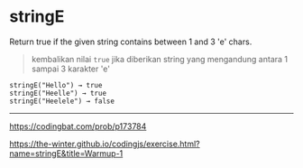 # stringE

Return true if the given string contains between 1 and 3 'e' chars.

> kembalikan nilai `true` jika diberikan string yang mengandung antara 1 sampai 3 karakter 'e'

```
stringE("Hello") → true
stringE("Heelle") → true
stringE("Heelele") → false
```

---

https://codingbat.com/prob/p173784

https://the-winter.github.io/codingjs/exercise.html?name=stringE&title=Warmup-1
